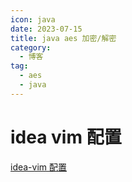 ```yaml
---
icon: java
date: 2023-07-15
title: java aes 加密/解密
category:
  - 博客
tag:
  - aes
  - java
---
```


# idea vim 配置

[idea-vim 配置](https://einverne.github.io/post/2020/12/my-idea-vimrc-config.html)